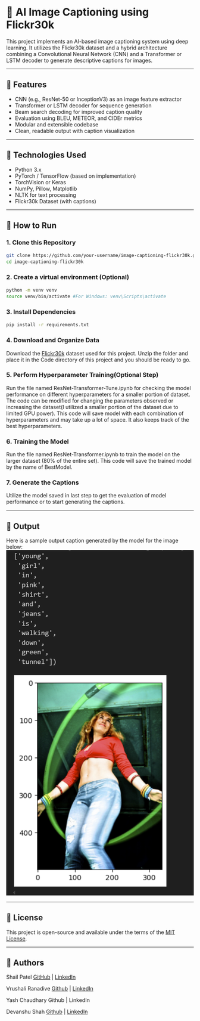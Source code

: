# 🧠 AI Image Captioning using Flickr30k

This project implements an AI-based image captioning system using deep learning. It utilizes the Flickr30k dataset and a hybrid architecture combining a Convolutional Neural Network (CNN) and a Transformer or LSTM decoder to generate descriptive captions for images.

---

## 📌 Features

- CNN (e.g., ResNet-50 or InceptionV3) as an image feature extractor
- Transformer or LSTM decoder for sequence generation
- Beam search decoding for improved caption quality
- Evaluation using BLEU, METEOR, and CIDEr metrics
- Modular and extensible codebase
- Clean, readable output with caption visualization

---

## 🧰 Technologies Used

- Python 3.x
- PyTorch / TensorFlow (based on implementation)
- TorchVision or Keras
- NumPy, Pillow, Matplotlib
- NLTK for text processing
- Flickr30k Dataset (with captions)

---

## 🏁 How to Run

### 1. Clone this Repository

```bash
git clone https://github.com/your-username/image-captioning-flickr30k.git
cd image-captioning-flickr30k
```

### 2. Create a virtual environment (Optional)

```bash
python -m venv venv
source venv/bin/activate #For Windows: venv\Scripts\activate
```

### 3. Install Dependencies

```bash
pip install -r requirements.txt
```

### 4. Download and Organize Data

Download the [Flickr30k](https://www.kaggle.com/datasets/hsankesara/flickr-image-dataset) dataset used for this project. Unzip the folder and place it in the Code directory of this project and you should be ready to go.

### 5. Perform Hyperparameter Training(Optional Step)

Run the file named ResNet-Transformer-Tune.ipynb for checking the model performance on different hyperparameters for a smaller portion of dataset. The code can be modified for changing the parameters observed or increasing the dataset(I utilized a smaller portion of the dataset due to limited GPU power). This code will save model with each combination of hyperparameters and may take up a lot of space. It also keeps track of the best hyperparameters.

### 6. Training the Model

Run the file named ResNet-Transformer.ipynb to train the model on the larger dataset (80% of the entire set). This code will save the trained model by the name of BestModel.

### 7. Generate the Captions

Utilize the model saved in last step to get the evaluation of model performance or to start generating the captions.

---

## 🧪 Output

Here is a sample output caption generated by the model for the image below:
![Caption Example](Output_Images/image.png)

---

## 📜 License
This project is open-source and available under the terms of the [MIT License](LICENSE).

---

## 🌟 Authors
Shail Patel
[GitHub](https://github.com/sapatel11) | [LinkedIn](https://linkedin.com/in/shail-p11)

Vrushali Ranadive
[Github](https://github.com/Vrushali31) | [LinkedIn](https://www.linkedin.com/in/vrushali-ranadive-79437a20a/)

Yash Chaudhary
Github | LinkedIn

Devanshu Shah
[Github](https://github.com/devanshu-777) | [LinkedIn](https://www.linkedin.com/in/devanshu-shah777/)
